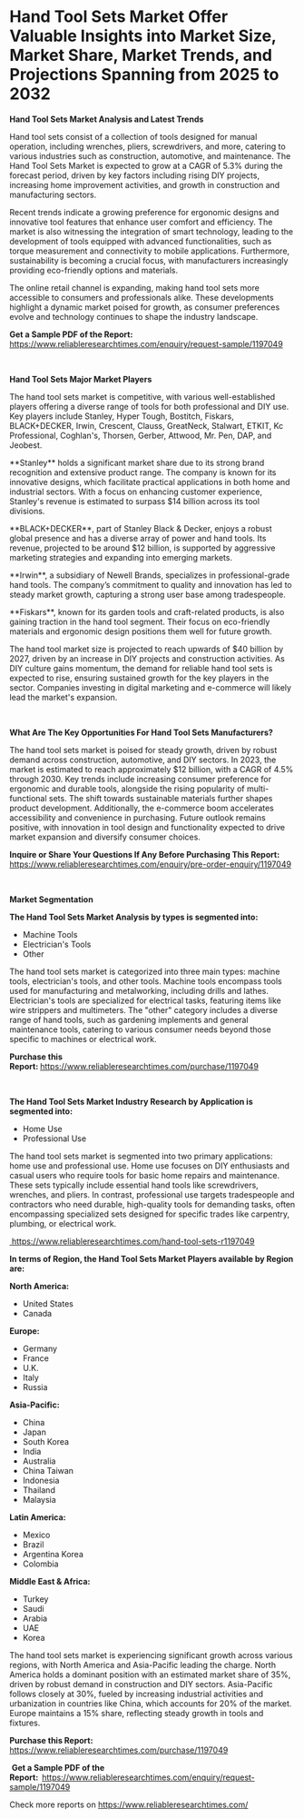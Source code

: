 <p><h1>Hand Tool Sets Market Offer Valuable Insights into Market Size, Market Share, Market Trends, and Projections Spanning from 2025 to 2032</h1></p><p><strong>Hand Tool Sets Market Analysis and Latest Trends</strong></p>
<p><p>Hand tool sets consist of a collection of tools designed for manual operation, including wrenches, pliers, screwdrivers, and more, catering to various industries such as construction, automotive, and maintenance. The Hand Tool Sets Market is expected to grow at a CAGR of 5.3% during the forecast period, driven by key factors including rising DIY projects, increasing home improvement activities, and growth in construction and manufacturing sectors.</p><p>Recent trends indicate a growing preference for ergonomic designs and innovative tool features that enhance user comfort and efficiency. The market is also witnessing the integration of smart technology, leading to the development of tools equipped with advanced functionalities, such as torque measurement and connectivity to mobile applications. Furthermore, sustainability is becoming a crucial focus, with manufacturers increasingly providing eco-friendly options and materials.</p><p>The online retail channel is expanding, making hand tool sets more accessible to consumers and professionals alike. These developments highlight a dynamic market poised for growth, as consumer preferences evolve and technology continues to shape the industry landscape.</p></p>
<p><strong>Get a Sample PDF of the Report:&nbsp;</strong> <a href="https://www.reliableresearchtimes.com/enquiry/request-sample/1197049?utm_campaign=3281&utm_medium=2&utm_source=Github&utm_content=ia&utm_term=10042025&utm_id=hand-tool-sets">https://www.reliableresearchtimes.com/enquiry/request-sample/1197049</a></p>
<p>&nbsp;</p>
<p><strong>Hand Tool Sets Major Market Players</strong></p>
<p><p>The hand tool sets market is competitive, with various well-established players offering a diverse range of tools for both professional and DIY use. Key players include Stanley, Hyper Tough, Bostitch, Fiskars, BLACK+DECKER, Irwin, Crescent, Clauss, GreatNeck, Stalwart, ETKIT, Kc Professional, Coghlan's, Thorsen, Gerber, Attwood, Mr. Pen, DAP, and Jeobest. </p><p>**Stanley** holds a significant market share due to its strong brand recognition and extensive product range. The company is known for its innovative designs, which facilitate practical applications in both home and industrial sectors. With a focus on enhancing customer experience, Stanley's revenue is estimated to surpass $14 billion across its tool divisions.</p><p>**BLACK+DECKER**, part of Stanley Black & Decker, enjoys a robust global presence and has a diverse array of power and hand tools. Its revenue, projected to be around $12 billion, is supported by aggressive marketing strategies and expanding into emerging markets.</p><p>**Irwin**, a subsidiary of Newell Brands, specializes in professional-grade hand tools. The company’s commitment to quality and innovation has led to steady market growth, capturing a strong user base among tradespeople. </p><p>**Fiskars**, known for its garden tools and craft-related products, is also gaining traction in the hand tool segment. Their focus on eco-friendly materials and ergonomic design positions them well for future growth.</p><p>The hand tool market size is projected to reach upwards of $40 billion by 2027, driven by an increase in DIY projects and construction activities. As DIY culture gains momentum, the demand for reliable hand tool sets is expected to rise, ensuring sustained growth for the key players in the sector. Companies investing in digital marketing and e-commerce will likely lead the market's expansion.</p></p>
<p>&nbsp;</p>
<p><strong>What Are The Key Opportunities For Hand Tool Sets Manufacturers?</strong></p>
<p><p>The hand tool sets market is poised for steady growth, driven by robust demand across construction, automotive, and DIY sectors. In 2023, the market is estimated to reach approximately $12 billion, with a CAGR of 4.5% through 2030. Key trends include increasing consumer preference for ergonomic and durable tools, alongside the rising popularity of multi-functional sets. The shift towards sustainable materials further shapes product development. Additionally, the e-commerce boom accelerates accessibility and convenience in purchasing. Future outlook remains positive, with innovation in tool design and functionality expected to drive market expansion and diversify consumer choices.</p></p>
<p><strong>Inquire or Share Your Questions If Any Before Purchasing This Report:</strong> <a href="https://www.reliableresearchtimes.com/enquiry/pre-order-enquiry/1197049?utm_campaign=3281&utm_medium=2&utm_source=Github&utm_content=ia&utm_term=10042025&utm_id=hand-tool-sets">https://www.reliableresearchtimes.com/enquiry/pre-order-enquiry/1197049</a></p>
<p>&nbsp;</p>
<p><strong>Market Segmentation</strong></p>
<p><strong>The Hand Tool Sets Market Analysis by types is segmented into:</strong></p>
<p><ul><li>Machine Tools</li><li>Electrician's Tools</li><li>Other</li></ul></p>
<p><p>The hand tool sets market is categorized into three main types: machine tools, electrician's tools, and other tools. Machine tools encompass tools used for manufacturing and metalworking, including drills and lathes. Electrician's tools are specialized for electrical tasks, featuring items like wire strippers and multimeters. The "other" category includes a diverse range of hand tools, such as gardening implements and general maintenance tools, catering to various consumer needs beyond those specific to machines or electrical work.</p></p>
<p><strong>Purchase this Report:&nbsp;</strong><a href="https://www.reliableresearchtimes.com/purchase/1197049?utm_campaign=3281&utm_medium=2&utm_source=Github&utm_content=ia&utm_term=10042025&utm_id=hand-tool-sets">https://www.reliableresearchtimes.com/purchase/1197049</a></p>
<p>&nbsp;</p>
<p><strong>The Hand Tool Sets Market Industry Research by Application is segmented into:</strong></p>
<p><ul><li>Home Use</li><li>Professional Use</li></ul></p>
<p><p>The hand tool sets market is segmented into two primary applications: home use and professional use. Home use focuses on DIY enthusiasts and casual users who require tools for basic home repairs and maintenance. These sets typically include essential hand tools like screwdrivers, wrenches, and pliers. In contrast, professional use targets tradespeople and contractors who need durable, high-quality tools for demanding tasks, often encompassing specialized sets designed for specific trades like carpentry, plumbing, or electrical work.</p></p>
<p><a href="https://www.reliableresearchtimes.com/hand-tool-sets-r1197049?utm_campaign=3281&utm_medium=2&utm_source=Github&utm_content=ia&utm_term=10042025&utm_id=hand-tool-sets">&nbsp;https://www.reliableresearchtimes.com/hand-tool-sets-r1197049</a></p>
<p><strong>In terms of Region, the Hand Tool Sets Market Players available by Region are:</strong></p>
<p>
    <p> <strong> North America: </strong>
        <ul>
            <li>United States</li>
            <li>Canada</li>
        </ul>
        </p> 
    <p> <strong> Europe: </strong>
        <ul>
            <li>Germany</li>
            <li>France</li>
            <li>U.K.</li>
            <li>Italy</li>
            <li>Russia</li>
        </ul>
        </p> 
    <p> <strong> Asia-Pacific: </strong>
        <ul>
            <li>China</li>
            <li>Japan</li>
            <li>South Korea</li>
            <li>India</li>
            <li>Australia</li>
            <li>China Taiwan</li>
            <li>Indonesia</li>
            <li>Thailand</li>
            <li>Malaysia</li>
        </ul>
        </p> 
    <p> <strong> Latin America: </strong>
        <ul>
            <li>Mexico</li>
            <li>Brazil</li>
            <li>Argentina Korea</li>
            <li>Colombia</li>
        </ul>
        </p> 
    <p> <strong> Middle East & Africa: </strong>
        <ul>
            <li>Turkey</li>
            <li>Saudi</li>
            <li>Arabia</li>
            <li>UAE</li>
            <li>Korea</li>
        </ul>
    </p>
    </p>
<p><p>The hand tool sets market is experiencing significant growth across various regions, with North America and Asia-Pacific leading the charge. North America holds a dominant position with an estimated market share of 35%, driven by robust demand in construction and DIY sectors. Asia-Pacific follows closely at 30%, fueled by increasing industrial activities and urbanization in countries like China, which accounts for 20% of the market. Europe maintains a 15% share, reflecting steady growth in tools and fixtures.</p></p>
<p><strong>Purchase this Report: </strong><a href="https://www.reliableresearchtimes.com/purchase/1197049?utm_campaign=3281&utm_medium=2&utm_source=Github&utm_content=ia&utm_term=10042025&utm_id=hand-tool-sets">https://www.reliableresearchtimes.com/purchase/1197049</a></p>
<p>&nbsp;<strong>Get a Sample PDF of the Report:&nbsp;&nbsp;</strong><a href="https://www.reliableresearchtimes.com/enquiry/request-sample/1197049?utm_campaign=3281&utm_medium=2&utm_source=Github&utm_content=ia&utm_term=10042025&utm_id=hand-tool-sets">https://www.reliableresearchtimes.com/enquiry/request-sample/1197049</a></p>
<p><strong></strong></p>
<p>Check more reports on <a href="https://www.reliableresearchtimes.com/?utm_campaign=3281&utm_medium=2&utm_source=Github&utm_content=ia&utm_term=10042025&utm_id=hand-tool-sets">https://www.reliableresearchtimes.com/</a></p>